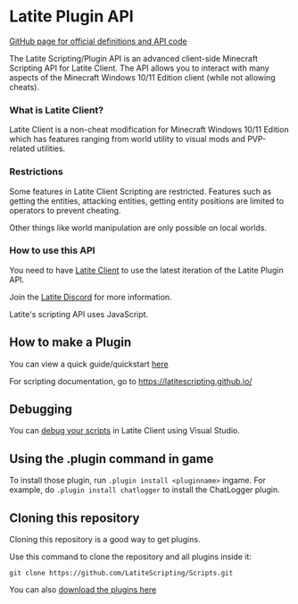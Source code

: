 # Latite Plugin API

[GitHub page for official definitions and API code](https://github.com/latitescripting/latiteapi)

The Latite Scripting/Plugin API is an advanced client-side Minecraft Scripting API for Latite Client. The API allows you to interact with many aspects of the Minecraft Windows 10/11 Edition client (while not allowing cheats).

### What is Latite Client?
Latite Client is a non-cheat modification for Minecraft Windows 10/11 Edition which has features ranging from world utility to visual mods and PVP-related utilities. 

### Restrictions
Some features in Latite Client Scripting are restricted. Features such as getting the entities, attacking entities, getting entity positions are limited to operators to prevent cheating.

Other things like world manipulation are only possible on local worlds.

### How to use this API

You need to have [Latite Client](https://latite.net) to use the latest iteration of the Latite Plugin API.

Join the [Latite Discord](https://discord.gg/latite) for more information.

Latite's scripting API uses JavaScript.

## How to make a Plugin

You can view a quick guide/quickstart [here](https://github.com/LatiteScripting/Scripts/tree/master/how-to-make-a-script.md)

For scripting documentation, go to https://latitescripting.github.io/

## Debugging

You can [debug your scripts](https://github.com/LatiteScripting/Scripts/tree/master/debugging.md) in Latite Client using Visual Studio.

## Using the .plugin command in game
To install those plugin, run `.plugin install <pluginname>` ingame. For example, do `.plugin install chatlogger` to install the ChatLogger plugin.

## Cloning this repository
Cloning this repository is a good way to get plugins.

Use this command to clone the repository and all plugins inside it:
```console
git clone https://github.com/LatiteScripting/Scripts.git
```
You can also [download the plugins here](https://github.com/LatiteScripting/Scripts/archive/refs/heads/master.zip)
